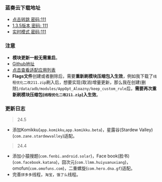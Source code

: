 ### 蓝奏云下载地址
- [点击转跳 密码:111](https://aloazny.lanzouo.com/b00je9nu1i)
- [1.3.5版本 密码: 111](https://aloazny.lanzouo.com/b00jeipeeb)
- [实时模式 密码:111](https://aloazny.lanzouo.com/b00jeku6cd)

### 注意
- **模块更新一般无需重启**。
- [Github地址](https://github.com/Aloazny/AppOpt_Aloazny)
- [点击查看适配应用列表](https://aloazny.github.io/AppOpt_Aloazny/#%E9%80%82%E9%85%8D%E5%88%97%E8%A1%A8)
- **Flags文件**创建或者删除后，需要**重新刷模块压缩包入生效**，例如我下载了`线程优化二改211.zip`刷入后，想要实现(取消)增量更新，那么我在创建(删除)`/data/adb/modules/AppOpt_Aloazny/keep_custom_rule`后，**需要再次重新刷模块压缩包(`线程优化二改211.zip`)入生效**。

### 更新日志
> 24.5
- 添加Komikku(`app.komikku`,`app.komikku.beta`)，星露谷(Stardew Valley)(`com.zane.stardewvalley`)适配。
> 24.4
- 添加小猿搜题(`com.fenbi.android.solar`)，Face book(脸书)(`com.facebook.katana`)，囧次元(`com.llmm.huiyuanuxiang`)，omofun(`com.omofuns.com`)，二重螺旋(`com.hero.dna.gf`)适配。
- 完善`拼多多`线程，`淘宝`，`饿了么`线程。